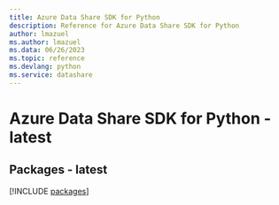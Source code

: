 ```yaml
---
title: Azure Data Share SDK for Python
description: Reference for Azure Data Share SDK for Python
author: lmazuel
ms.author: lmazuel
ms.data: 06/26/2023
ms.topic: reference
ms.devlang: python
ms.service: datashare
---
```

# Azure Data Share SDK for Python - latest
## Packages - latest
[!INCLUDE [packages](data-share-index.md)]